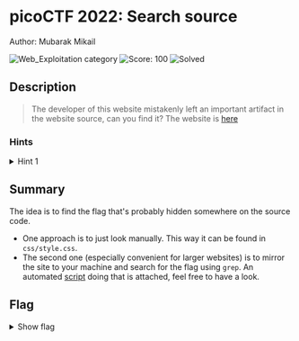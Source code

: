 # picoCTF 2022: Search source

Author: Mubarak Mikail

![Web_Exploitation category](https://img.shields.io/badge/category-Web_Exploitation-red.svg)
![Score: 100](https://img.shields.io/badge/Score-100-brightgreen.svg)
![Solved](https://img.shields.io/badge/Solved-During_Competition-brightgreen.svg)

## Description
> The developer of this website mistakenly left an important artifact in the website source, can you find it? The website is [here](http://saturn.picoctf.net:56849/)

<!--Artifact Files:
* [Artifact1]()
* [Artifact2]()
-->

### Hints

<details>
<summary>Hint 1</summary>
How could you mirror the website on your local machine so you could use more powerful tools for searching?
</details>

## Summary

The idea is to find the flag that's probably hidden somewhere on the source code.

- One approach is to just look manually. This way it can be found in `css/style.css`.
- The second one (especially convenient for larger websites) is to mirror the site to your machine and search for the flag using `grep`. An automated [script](./solve/get_flag.sh) doing that is attached, feel free to have a look.

## Flag

<details><summary>Show flag</summary>

```
picoCTF{1nsp3ti0n_0f_w3bpag3s_74784981}
```

</details>
